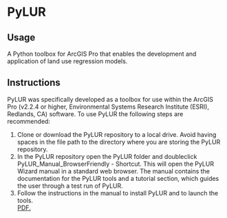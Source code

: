 # PyLUR
## Usage
A Python toolbox for ArcGIS Pro that enables the development and application of land use regression models.
## Instructions
PyLUR was specifically developed as a toolbox for use within the ArcGIS Pro (v2.2.4 or higher, Environmental Systems Research Institute (ESRI), Redlands, CA) software. To use PyLUR the following steps are recommended:
1. Clone or download the PyLUR repository to a local drive. Avoid having spaces in the file path to the directory where you are storing the PyLUR repository. 
2. In the PyLUR repository open the PyLUR folder and doubleclick PyLUR_Manual_BrowserFriendly - Shortcut. This will open the PyLUR Wizard manual in a standard web browser. The manual contains the documentation for the PyLUR tools and a tutorial section, which guides the user through a test run of PyLUR. 
3. Follow the instructions in the manual to install PyLUR and to launch the tools.  
<a href="anmolter.github.io/PyLUR/PyLUR_documentation.pdf" target="_blank">PDF.</a>
